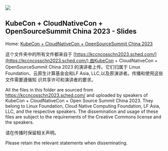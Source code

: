 ![](https://images2.imgbox.com/11/d1/KWtFOUzP_o.png)

## KubeCon + CloudNativeCon + OpenSourceSummit China 2023 - Slides

Home: [KubeCon + CloudNativeCon + OpenSourceSummit China 2023](https://www.lfasiallc.com/kubecon-cloudnativecon-open-source-summit-china/)

这个文件夹中的所有文件都来自于 [https://kccncosschn2023.sched.com/](https://kccncosschn2023.sched.com/),由KubeCon +
CloudNativeCon + OpenSourceSummit China 2023 的演讲者上传。它们归属于 Linux
Foundation、云原生计算基金会和LF Asia, LLC,以及原演讲者。传播和使用这些文件需要遵循知
识共享许可和演讲者的要求。

All the files in this folder are sourced from https://kccncosschn2023.sched.com/ and uploaded
by speakers of KubeCon + CloudNativeCon + Open Source Summit China 2023. They belong
to Linux Foundation, Cloud Native Computing Foundation, LF Asia, LLC, and the respective
speakers. The dissemination and usage of these files are subject to the requirements of the
Creative Commons license and the speakers.

请在传播时保留相关声明。

Please retain the relevant statements when disseminating.
